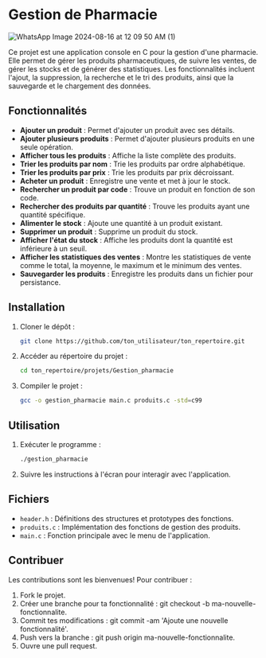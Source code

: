 # Gestion de Pharmacie
![WhatsApp Image 2024-08-16 at 12 09 50 AM (1)](https://github.com/user-attachments/assets/0212444e-7607-43a6-a79b-ff3dc8ff6869)

Ce projet est une application console en C pour la gestion d'une pharmacie. Elle permet de gérer les produits pharmaceutiques, de suivre les ventes, de gérer les stocks et de générer des statistiques. Les fonctionnalités incluent l'ajout, la suppression, la recherche et le tri des produits, ainsi que la sauvegarde et le chargement des données.

## Fonctionnalités

- **Ajouter un produit** : Permet d'ajouter un produit avec ses détails.
- **Ajouter plusieurs produits** : Permet d'ajouter plusieurs produits en une seule opération.
- **Afficher tous les produits** : Affiche la liste complète des produits.
- **Trier les produits par nom** : Trie les produits par ordre alphabétique.
- **Trier les produits par prix** : Trie les produits par prix décroissant.
- **Acheter un produit** : Enregistre une vente et met à jour le stock.
- **Rechercher un produit par code** : Trouve un produit en fonction de son code.
- **Rechercher des produits par quantité** : Trouve les produits ayant une quantité spécifique.
- **Alimenter le stock** : Ajoute une quantité à un produit existant.
- **Supprimer un produit** : Supprime un produit du stock.
- **Afficher l'état du stock** : Affiche les produits dont la quantité est inférieure à un seuil.
- **Afficher les statistiques des ventes** : Montre les statistiques de vente comme le total, la moyenne, le maximum et le minimum des ventes.
- **Sauvegarder les produits** : Enregistre les produits dans un fichier pour persistance.

## Installation

1. Cloner le dépôt :
   ```bash
   git clone https://github.com/ton_utilisateur/ton_repertoire.git
2. Accéder au répertoire du projet :
   ```bash
   cd ton_repertoire/projets/Gestion_pharmacie
3. Compiler le projet :
   ```bash
   gcc -o gestion_pharmacie main.c produits.c -std=c99

## Utilisation

1. Exécuter le programme :
   ```bash
   ./gestion_pharmacie
2. Suivre les instructions à l'écran pour interagir avec l'application.

## Fichiers

* `header.h` : Définitions des structures et prototypes des fonctions.
* `produits.c` : Implémentation des fonctions de gestion des produits.
* `main.c` : Fonction principale avec le menu de l'application.

## Contribuer

Les contributions sont les bienvenues! Pour contribuer :
1. Fork le projet.
2. Créer une branche pour ta fonctionnalité : git checkout -b ma-nouvelle-fonctionnalite.
3. Commit tes modifications : git commit -am 'Ajoute une nouvelle fonctionnalité'.
4. Push vers la branche : git push origin ma-nouvelle-fonctionnalite.
5. Ouvre une pull request.
